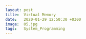```yaml
---
layout: post
title:  Virtual Memory
date:   2020-01-29 12:50:30 +0300
image:  05.jpg
tags:   System_Programming
---
```

